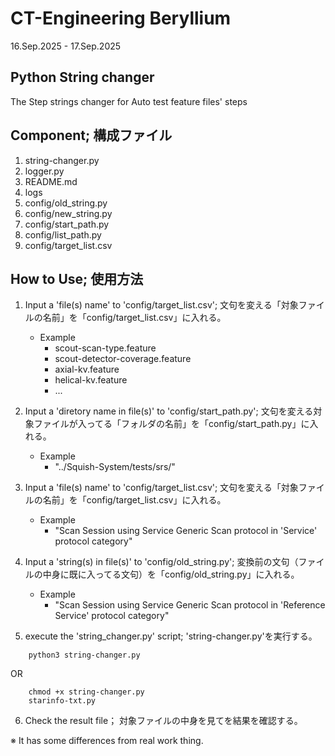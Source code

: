 # CT-Engineering Beryllium

16.Sep.2025 - 17.Sep.2025

## Python String changer

The Step strings changer for Auto test feature files' steps

## Component; 構成ファイル
1. string-changer.py
2. logger.py
3. README.md
4. logs
5. config/old_string.py
6. config/new_string.py
7. config/start_path.py
8. config/list_path.py
9. config/target_list.csv

## How to Use; 使用方法
1. Input a 'file(s) name' to 'config/target_list.csv'; 文句を変える「対象ファイルの名前」を「config/target_list.csv」に入れる。
    - Example
        - scout-scan-type.feature
        - scout-detector-coverage.feature
        - axial-kv.feature
        - helical-kv.feature
        - ...
2. Input a 'diretory name in file(s)' to 'config/start_path.py'; 文句を変える対象ファイルが入ってる「フォルダの名前」を「config/start_path.py」に入れる。
    - Example
        - "../Squish-System/tests/srs/"

3. Input a 'file(s) name' to 'config/target_list.csv'; 文句を変える「対象ファイルの名前」を「config/target_list.csv」に入れる。
    - Example
        - "Scan Session using Service Generic Scan protocol in 'Service' protocol category"

4. Input a 'string(s) in file(s)' to 'config/old_string.py'; 変換前の文句（ファイルの中身に既に入ってる文句）を「config/old_string.py」に入れる。
    - Example
        - "Scan Session using Service Generic Scan protocol in 'Reference Service' protocol category"

5. execute the 'string_changer.py' script; 'string-changer.py'を実行する。
```shell
    python3 string-changer.py 
```
OR
```shell
    chmod +x string-changer.py
    starinfo-txt.py 
```

6. Check the result file； 対象ファイルの中身を見てを結果を確認する。

※ It has some differences from real work thing.


